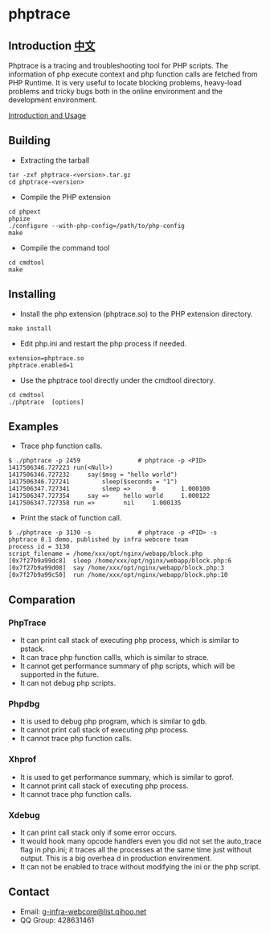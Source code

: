 phptrace
========

## Introduction [中文](https://github.com/Qihoo360/phptrace/blob/master/README_ZH.md)

Phptrace is a tracing and troubleshooting tool for PHP scripts. The information of php execute context and php function calls are fetched from PHP Runtime. It is very useful to locate blocking problems, heavy-load problems and tricky bugs both in the online environment and the development environment.

[Introduction and Usage](https://github.com/Qihoo360/phptrace/wiki)

## Building

* Extracting the tarball
```shell
tar -zxf phptrace-<version>.tar.gz
cd phptrace-<version>
```

* Compile the PHP extension
```shell
cd phpext
phpize
./configure --with-php-config=/path/to/php-config
make
```

* Compile the command tool
```shell
cd cmdtool
make
```

## Installing
* Install the php extension (phptrace.so) to the PHP extension directory.
```shell
make install
```

* Edit php.ini and restart the php process if needed.
```
extension=phptrace.so
phptrace.enabled=1
```

* Use the phptrace tool directly under the cmdtool directory.
```shell
cd cmdtool
./phptrace  [options]
```

## Examples

* Trace php function calls.

```shell
$ ./phptrace -p 2459                # phptrace -p <PID>
1417506346.727223 run(<Null>)
1417506346.727232     say($msg = "hello world")
1417506346.727241         sleep($seconds = "1")
1417506347.727341         sleep =>      0       1.000100 
1417506347.727354     say =>    hello world     1.000122 
1417506347.727358 run =>        nil     1.000135
```

* Print the stack of function call.
```shell
$ ./phptrace -p 3130 -s             # phptrace -p <PID> -s
phptrace 0.1 demo, published by infra webcore team
process id = 3130
script_filename = /home/xxx/opt/nginx/webapp/block.php
[0x7f27b9a99dc8]  sleep /home/xxx/opt/nginx/webapp/block.php:6
[0x7f27b9a99d08]  say /home/xxx/opt/nginx/webapp/block.php:3
[0x7f27b9a99c50]  run /home/xxx/opt/nginx/webapp/block.php:10 
```

## Comparation

### PhpTrace
* It can print call stack of executing php process, which is similar to pstack.
* It can trace php function callls, which is similar to strace.
* It cannot get performance summary of php scripts, which will be supported in the future.
* It can not debug php scripts.

### Phpdbg
* It is used to debug php program, which is similar to gdb.
* It cannot print call stack of executing php process.
* It cannot trace php function calls.

### Xhprof
* It is used to get performance summary, which is similar to gprof.
* It cannot print call stack of executing php process.
* It cannot trace php function calls.

### Xdebug
* It can print call stack only if some error occurs.
* It would hook many opcode handlers even you did not set the auto_trace flag in php.ini; it traces all the processes at the same time just without output. This is a big overhea
d in production envirenment.
* It can not be enabled to trace without modifying the ini or the php script.

## Contact

* Email: g-infra-webcore@list.qihoo.net
* QQ Group: 428631461
